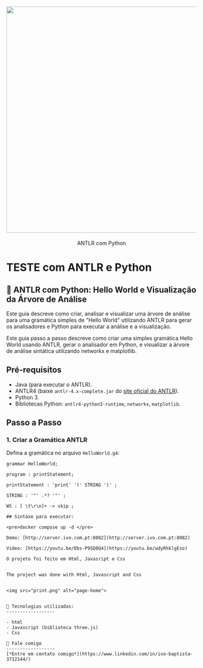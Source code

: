 <h1 align="center">
    <img width="600" src="three.png" />
</h1>


<p align="center">
ANTLR com Python

# TESTE com ANTLR e Python
    

</p>

📌 ANTLR com Python: Hello World e Visualização da Árvore de Análise
------------------
Este guia descreve como criar, analisar e visualizar uma árvore de análise para uma gramática simples de "Hello World" utilizando ANTLR para gerar os analisadores e Python para executar a análise e a visualização.

Este guia passo a passo descreve como criar uma simples gramática Hello World usando ANTLR, gerar o analisador em Python, e visualizar a árvore de análise sintática utilizando networkx e matplotlib.



## Pré-requisitos

- Java (para executar o ANTLR).
- ANTLR4 (baixe `antlr-4.x-complete.jar` do [site oficial do ANTLR](https://www.antlr.org/)).
- Python 3.
- Bibliotecas Python: `antlr4-python3-runtime`, `networkx`, `matplotlib`.

## Passo a Passo

### 1. Criar a Gramática ANTLR

Defina a gramática no arquivo `HelloWorld.g4`:

```antlr
grammar HelloWorld;

program : printStatement;

printStatement : 'print' '(' STRING ')' ;

STRING : '"' .*? '"' ;

WS : [ \t\r\n]+ -> skip ;
 
## Sintaxe para executar:

<pre>docker compose up -d </pre>

Demo: [http://server.ivo.com.pt:8082](http://server.ivo.com.pt:8082)

Video: [https://youtu.be/Dbs-P95D0Q4](https://youtu.be/wdyRhklgEso)

O projeto foi feito em Html, Javasript e Css


The project was done with Html, Javascript and Css


<img src="print.png" alt="page-home">


🔧 Tecnologias utilizadas:
------------------

- html
- Javascript (biblioteca three.js)
- Css

💬 Fale comigo
------------------
[*Entre em contato comigo*](https://www.linkedin.com/in/ivo-baptista-3712144/)

